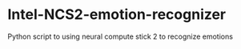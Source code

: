 # Intel-NCS2-emotion-recognizer
Python script to using neural compute stick 2 to recognize emotions
